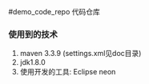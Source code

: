 #demo_code_repo
代码仓库
### 使用到的技术
1. maven 3.3.9 (settings.xml见doc目录)
2. jdk1.8.0
3. 使用开发的工具: Eclipse neon